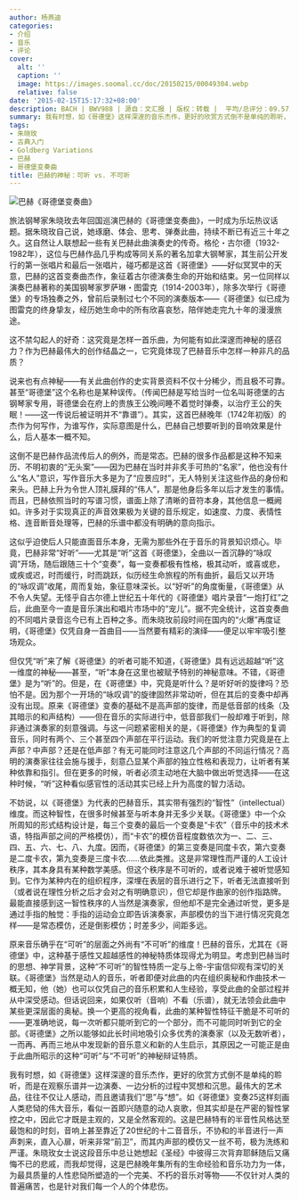 ```yaml
---
author: 杨燕迪
categories:
- 介绍
- 音乐
- 评论
cover:
  alt: ''
  caption: ''
  image: https://images.soomal.cc/doc/20150215/00049304.webp
  relative: false
date: '2015-02-15T15:17:32+08:00'
description: BACH | BWV988 | 源自：文汇报 | 版权：转载 |  平均/总评分：09.57/67
summary: 我有时想，如《哥德堡》这样深邃的音乐杰作，更好的欣赏方式倒不是单纯的聆听，而是在观察乐谱并一边演奏、一边分析的过程中冥想和沉思。最伟大的艺术品，往往不仅让人感动，而且邀请我们“思”与“想”。如《哥德堡》变奏25这样刻画人类悲恸的伟大音乐，看似一首即兴随意的动人哀歌，但其实却是……
tags:
- 朱晓玫
- 古典入门
- Goldberg Variations
- 巴赫
- 哥德堡变奏曲
title: 巴赫的神秘：可听 vs. 不可听
---
```


![巴赫《哥德堡变奏曲》](https://images.soomal.cc/doc/20150215/00049304.webp)





旅法钢琴家朱晓玫去年回国巡演巴赫的《哥德堡变奏曲》，一时成为乐坛热议话题。据朱晓玫自己说，她琢磨、体会、思考、弹奏此曲，持续不断已有近三十年之久。这自然让人联想起一些有关巴赫此曲演奏史的传奇。格伦・古尔德（1932-1982年），这位与巴赫作品几乎构成等同关系的著名加拿大钢琴家，其生前公开发行的第一张唱片和最后一张唱片，碰巧都是这首《哥德堡》――好似冥冥中的天意，巴赫的这首变奏曲杰作，象征着古尔德演奏生命的开始和结束。另一位同样以演奏巴赫著称的美国钢琴家罗萨琳・图雷克（1914-2003年），除多次举行《哥德堡》的专场独奏之外，曾前后录制过七个不同的演奏版本――《哥德堡》似已成为图雷克的终身挚友，经历她生命中的所有欣喜哀愁，陪伴她走完九十年的漫漫旅途。

这不禁勾起人的好奇：这究竟是怎样一首乐曲，为何能有如此深邃而神秘的感召力？作为巴赫最伟大的创作结晶之一，它究竟体现了巴赫音乐中怎样一种非凡的品质？

说来也有点神秘――有关此曲创作的史实背景资料不仅十分稀少，而且极不可靠。甚至“哥德堡”这个名称也是某种误传。（传闻巴赫是写给当时一位名叫哥德堡的古钢琴家专用，哥德堡会在府上的贵族王公晚间睡不着觉时弹奏，以治疗王公的失眠！――这一传说后被证明并不“靠谱”）。其实，这首巴赫晚年（1742年初版）的杰作为何写作，为谁写作，实际意图是什么，巴赫自己想要听到的音响效果是什么，后人基本一概不知。

这倒不是巴赫作品流传后人的例外，而是常态。巴赫的很多作品都是这种不知来历、不明初衷的“无头案”――因为巴赫在当时并非炙手可热的“名家”，他也没有什么“名人”意识，写作音乐大多是为了“应景应时”，无人特别关注这些作品的身份和来头。巴赫上升为令世人顶礼膜拜的“伟人”，那是他身后多年以后才发生的事情。而且，巴赫依照当时的写谱习惯，谱面上除了清晰的音符本身，其他信息一概阙如。许多对于实现真正的声音效果极为关键的音乐规定，如速度、力度、表情性格、连音断音处理等，巴赫的乐谱中都没有明确的意向指示。

这似乎迫使后人只能直面音乐本身，无需为那些外在于音乐的背景知识烦心。毕竟，巴赫非常“好听”――尤其是“听”这首《哥德堡》，全曲以一首沉静的“咏叹调”开场，随后跟随三十个“变奏”，每一变奏都极有性格，极其动听，或喜或悲，或疾或迟，时而缓行，时而跳跃，似历经生命旅程的所有曲折，最后又以开场的“咏叹调”收尾，周而复始，象征意味深长。以“好听”的角度衡量，《哥德堡》从不令人失望。无怪乎自古尔德上世纪五十年代的《哥德堡》唱片录音“一炮打红”之后，此曲至今一直是音乐演出和唱片市场中的“宠儿”。据不完全统计，这首变奏曲的不同唱片录音迄今已有上百种之多。而朱晓玫前段时间在国内的“火爆”再度证明，《哥德堡》仅凭自身一首曲目――当然要有精彩的演绎――便足以牢牢吸引整场观众。

但仅凭“听”来了解《哥德堡》的听者可能不知道，《哥德堡》具有远远超越“听”这一维度的神秘――甚至，“听”本身在这里也被赋予特别的神秘意味。不错，《哥德堡》是为“听”的。但是，在《哥德堡》中，究竟是听什么？是听好听的旋律吗？恐怕不是。因为那个一开场的“咏叹调”的旋律固然非常动听，但在其后的变奏中却再没有出现。原来《哥德堡》变奏的基础不是高声部的旋律，而是低音部的线条（及其暗示的和声结构）――但在音乐的实际进行中，低音部我们一般却难于听到，除非通过演奏家的刻意强调。与这一问题紧密相关的是，《哥德堡》作为典型的复调音乐，同时有两个、三个甚至四个声部在平行运动。我们的听觉注意力究竟是在上声部？中声部？还是在低声部？有无可能同时注意这几个声部的不同运行情况？高明的演奏家往往会施与援手，刻意凸显某个声部的独立性格和表现力，让听者有某种依靠和指引。但在更多的时候，听者必须主动地在大脑中做出听觉选择――在这种时候，“听”这种看似感官性的活动其实已经上升为高度的智力活动。

不妨说，以《哥德堡》为代表的巴赫音乐，其实带有强烈的“智性”（intellectual）维度。而这种智性，在很多时候甚至与听本身并无多少关联。《哥德堡》中一个众所周知的形式结构设计是，每三个变奏的最后一个变奏是“卡农”（音乐中的技术术语，特指声部之间的严格模仿），而“卡农”的模仿音程度数依次为一、二、三、四、五、六、七、八、九度。因而，《哥德堡》的第三变奏是同度卡农，第六变奏是二度卡农，第九变奏是三度卡农……依此类推。这是非常理性而严谨的人工设计秩序，其本身具有某种数学美感。但这个秩序是不可听的，或者说难于被听觉感知到。它作为某种内在的组织程序，深埋在表层的音乐进行之下，听者无法直接听到（或者说在理性分析之后才会对之有明确意识），但它却是作曲家的创作指路牌。最能直接感到这一智性秩序的人当然是演奏家，但他却不是完全通过听觉，更多是通过手指的触觉：手指的运动会立即告诉演奏家，声部模仿的当下进行情况究竟怎样――是常态模仿，还是倒影模仿；时差多少，间距多远。

原来音乐确乎在“可听”的层面之外尚有“不可听”的维度！巴赫的音乐，尤其在《哥德堡》中，这种基于感性又超越感性的神秘特质体现得尤为明显。考虑到巴赫当时的思想、神学背景，这种“不可听”的智性特质一定与上帝-宇宙信仰观有深切的关联。《哥德堡》当然是动人的音乐，听者即便对此曲的内在组织奥秘和作曲技术一概无知，他（她）也可以仅凭自己的音乐积累和人生经验，享受此曲的全部过程并从中深受感动。但话说回来，如果仅听（音响）不看（乐谱），就无法领会此曲中某些更深层面的奥秘。换一个更高的视角看，此曲的某种智性特征干脆是不可听的――更准确地说，每一次听都只能听到它的一个部分，而不可能同时听到它的全部。《哥德堡》之所以能够如此长时间地吸引众多优秀的演奏家（以及无数听者），一而再、再而三地从中发现新的音乐意义和新的人生启示，其原因之一可能正是由于此曲所昭示的这种“可听”与“不可听”的神秘辩证特质。

我有时想，如《哥德堡》这样深邃的音乐杰作，更好的欣赏方式倒不是单纯的聆听，而是在观察乐谱并一边演奏、一边分析的过程中冥想和沉思。最伟大的艺术品，往往不仅让人感动，而且邀请我们“思”与“想”。如《哥德堡》变奏25这样刻画人类悲恸的伟大音乐，看似一首即兴随意的动人哀歌，但其实却是在严密的智性掌控之中，因此它才既是主观的，又是全然客观的。这是巴赫特有的半音性风格达至最饱和的时刻，音响上甚至靠近了20世纪的十二音音乐，不协和的半音进行一声声刺来，直入心扉，听来非常“前卫”，而其内声部的模仿又一丝不苟，极为洗练和严谨。朱晓玫女士说这段音乐中总让她想起《圣经》中彼得三次背弃耶稣随后又痛悔不已的悲戚，而我却觉得，这是巴赫晚年集所有的生命经验和音乐功力为一体，为最具质量的人性悲恸所塑造的一个完美、不朽的音乐对等物――不仅针对人类的普遍痛苦，也是针对我们每一个人的个体悲伤。